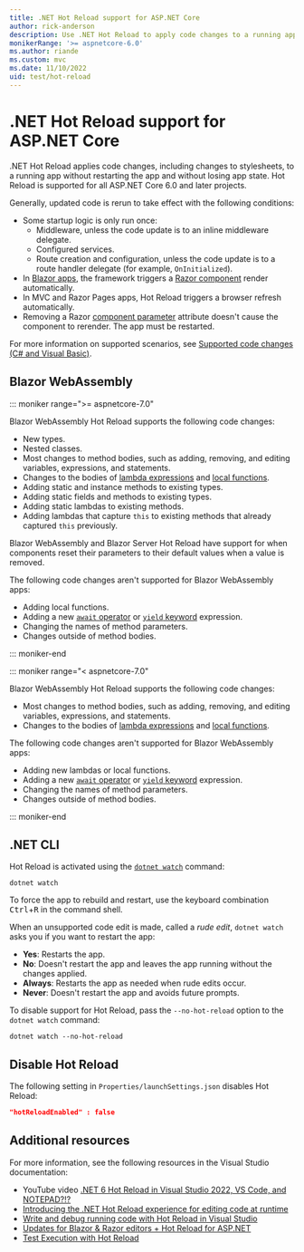 ```yaml
---
title: .NET Hot Reload support for ASP.NET Core
author: rick-anderson
description: Use .NET Hot Reload to apply code changes to a running app without restarting the app and without losing app state.
monikerRange: '>= aspnetcore-6.0'
ms.author: riande
ms.custom: mvc
ms.date: 11/10/2022
uid: test/hot-reload
---
```

# .NET Hot Reload support for ASP.NET Core

.NET Hot Reload applies code changes, including changes to stylesheets, to a running app without restarting the app and without losing app state. Hot Reload is supported for all ASP.NET Core 6.0 and later projects.

Generally, updated code is rerun to take effect with the following conditions:

* Some startup logic is only run once:
  * Middleware, unless the code update is to an inline middleware delegate.
  * Configured services.
  * Route creation and configuration, unless the code update is to a route handler delegate (for example, `OnInitialized`).
* In [Blazor apps](xref:blazor/index), the framework triggers a [Razor component](xref:blazor/components/index) render automatically.
* In MVC and Razor Pages apps, Hot Reload triggers a browser refresh automatically.
* Removing a Razor [component parameter](xref:blazor/components/index#component-parameters) attribute doesn't cause the component to rerender. The app must be restarted.

For more information on supported scenarios, see [Supported code changes (C# and Visual Basic)](/visualstudio/debugger/supported-code-changes-csharp).

## Blazor WebAssembly

::: moniker range=">= aspnetcore-7.0"

Blazor WebAssembly Hot Reload supports the following code changes:

* New types.
* Nested classes.
* Most changes to method bodies, such as adding, removing, and editing variables, expressions, and statements.
* Changes to the bodies of [lambda expressions](/dotnet/csharp/language-reference/operators/lambda-expressions) and [local functions](/dotnet/csharp/programming-guide/classes-and-structs/local-functions).
* Adding static and instance methods to existing types.
* Adding static fields and methods to existing types.
* Adding static lambdas to existing methods.
* Adding lambdas that capture `this` to existing methods that already captured `this` previously.

Blazor WebAssembly and Blazor Server Hot Reload have support for when components reset their parameters to their default values when a value is removed.

The following code changes aren't supported for Blazor WebAssembly apps:

* Adding local functions.
* Adding a new [`await` operator](/dotnet/csharp/language-reference/operators/await) or [`yield` keyword](/dotnet/csharp/language-reference/keywords/yield) expression.
* Changing the names of method parameters.
* Changes outside of method bodies.

::: moniker-end

::: moniker range="< aspnetcore-7.0"

Blazor WebAssembly Hot Reload supports the following code changes:

* Most changes to method bodies, such as adding, removing, and editing variables, expressions, and statements.
* Changes to the bodies of [lambda expressions](/dotnet/csharp/language-reference/operators/lambda-expressions) and [local functions](/dotnet/csharp/programming-guide/classes-and-structs/local-functions).

The following code changes aren't supported for Blazor WebAssembly apps:

* Adding new lambdas or local functions.
* Adding a new [`await` operator](/dotnet/csharp/language-reference/operators/await) or [`yield` keyword](/dotnet/csharp/language-reference/keywords/yield) expression.
* Changing the names of method parameters.
* Changes outside of method bodies.

::: moniker-end

## .NET CLI

Hot Reload is activated using the [`dotnet watch`](xref:tutorials/dotnet-watch) command:

```dotnetcli
dotnet watch
```

To force the app to rebuild and restart, use the keyboard combination <kbd>Ctrl</kbd>+<kbd>R</kbd> in the command shell.

When an unsupported code edit is made, called a *rude edit*, `dotnet watch` asks you if you want to restart the app:

* **Yes**: Restarts the app.
* **No**: Doesn't restart the app and leaves the app running without the changes applied.
* **Always**: Restarts the app as needed when rude edits occur.
* **Never**: Doesn't restart the app and avoids future prompts.

To disable support for Hot Reload, pass the `--no-hot-reload` option to the `dotnet watch` command:

```dotnetcli
dotnet watch --no-hot-reload
```

## Disable Hot Reload

The following setting in `Properties/launchSettings.json` disables Hot Reload:

```json
"hotReloadEnabled" : false
```

## Additional resources

For more information, see the following resources in the Visual Studio documentation:

* YouTube video [.NET 6 Hot Reload in Visual Studio 2022, VS Code, and NOTEPAD?!?](https://www.youtube.com/watch?v=4S3vPzawnoQ)
* [Introducing the .NET Hot Reload experience for editing code at runtime](https://devblogs.microsoft.com/dotnet/introducing-net-hot-reload/)
* [Write and debug running code with Hot Reload in Visual Studio](/visualstudio/debugger/hot-reload)
* [Updates for Blazor & Razor editors + Hot Reload for ASP.NET](/visualstudio/ide/whats-new-visual-studio-2022#updates-for-blazor--razor-editors--hot-reload-for-aspnet)
* [Test Execution with Hot Reload](/visualstudio/test/test-execution-with-hot-reload)
